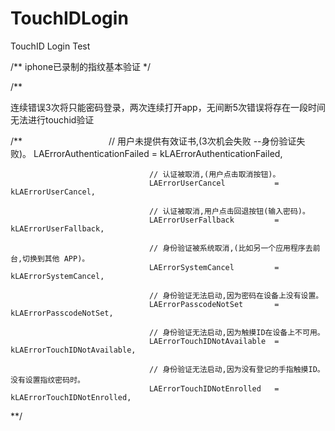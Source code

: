 # TouchIDLogin
TouchID Login Test


/**
iphone已录制的指纹基本验证
*/

/**

连续错误3次将只能密码登录，两次连续打开app，无间断5次错误将存在一段时间无法进行touchid验证

/**
                                   // 用户未提供有效证书,(3次机会失败 --身份验证失败)。
                                   LAErrorAuthenticationFailed = kLAErrorAuthenticationFailed,
                                   
                                   // 认证被取消,(用户点击取消按钮)。
                                   LAErrorUserCancel           = kLAErrorUserCancel,
                                   
                                   // 认证被取消,用户点击回退按钮(输入密码)。
                                   LAErrorUserFallback         = kLAErrorUserFallback,
                                   
                                   // 身份验证被系统取消,(比如另一个应用程序去前台,切换到其他 APP)。
                                   LAErrorSystemCancel         = kLAErrorSystemCancel,
                                   
                                   // 身份验证无法启动,因为密码在设备上没有设置。
                                   LAErrorPasscodeNotSet       = kLAErrorPasscodeNotSet,
                                   
                                   // 身份验证无法启动,因为触摸ID在设备上不可用。
                                   LAErrorTouchIDNotAvailable  = kLAErrorTouchIDNotAvailable,
                                   
                                   // 身份验证无法启动,因为没有登记的手指触摸ID。 没有设置指纹密码时。
                                   LAErrorTouchIDNotEnrolled   = kLAErrorTouchIDNotEnrolled,
**/
                                   
